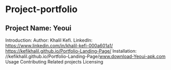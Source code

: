 # Project-portfolio
## Project Name: Yeoui
Introduction: 
Author: Khalil Kefi.
LinkedIn: https://www.linkedin.com/in/khalil-kefi-000a601a1/
https://kefikhalil.github.io/Portfolio-Landing-Page/
Installation: //kefikhalil.github.io/Portfolio-Landing-Page/www.download-Yeoui-apk.com
Usage
Contributing
Related projects
Licensing
